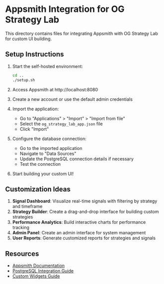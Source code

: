 # Appsmith Integration for OG Strategy Lab

This directory contains files for integrating Appsmith with OG Strategy Lab for custom UI building.

## Setup Instructions

1. Start the self-hosted environment:
   ```bash
   cd ..
   ./setup.sh
   ```

2. Access Appsmith at http://localhost:8080

3. Create a new account or use the default admin credentials

4. Import the application:
   - Go to "Applications" > "Import" > "Import from file"
   - Select the `og_strategy_lab_app.json` file
   - Click "Import"

5. Configure the database connection:
   - Go to the imported application
   - Navigate to "Data Sources"
   - Update the PostgreSQL connection details if necessary
   - Test the connection

6. Start building your custom UI!

## Customization Ideas

1. **Signal Dashboard**: Visualize real-time signals with filtering by strategy and timeframe
2. **Strategy Builder**: Create a drag-and-drop interface for building custom strategies
3. **Performance Analytics**: Build interactive charts for performance tracking
4. **Admin Panel**: Create an admin interface for system management
5. **User Reports**: Generate customized reports for strategies and signals

## Resources

- [Appsmith Documentation](https://docs.appsmith.com/)
- [PostgreSQL Integration Guide](https://docs.appsmith.com/reference/datasources/querying-postgres)
- [Custom Widgets Guide](https://docs.appsmith.com/reference/widgets)
